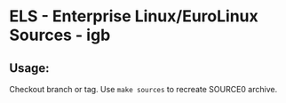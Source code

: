 # ELS - Enterprise Linux/EuroLinux Sources - igb
 
## Usage:
  Checkout branch or tag. Use `make sources` to recreate  SOURCE0 archive.
